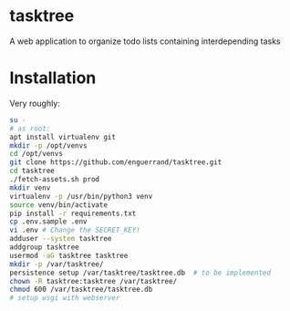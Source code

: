 # tasktree
A web application to organize todo lists containing interdepending tasks

# Installation
Very roughly:
```bash
su -
# as root:
apt install virtualenv git
mkdir -p /opt/venvs
cd /opt/venvs
git clone https://github.com/enguerrand/tasktree.git
cd tasktree
./fetch-assets.sh prod
mkdir venv
virtualenv -p /usr/bin/python3 venv
source venv/bin/activate
pip install -r requirements.txt
cp .env.sample .env
vi .env # Change the SECRET_KEY!
adduser --system tasktree
addgroup tasktree
usermod -aG tasktree tasktree
mkdir -p /var/tasktree/
persistence setup /var/tasktree/tasktree.db  # to be implemented
chown -R tasktree:tasktree /var/tasktree/
chmod 600 /var/tasktree/tasktree.db
# setup wsgi with webserver
```